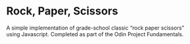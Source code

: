 # Rock, Paper, Scissors
A simple implementation of grade-school classic “rock paper scissors” using Javascript. Completed as part of the Odin Project Fundamentals.
